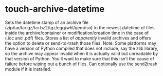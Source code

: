 touch-archive-datetime
======================

Sets the datetime stamp of an archive file (zip/tar/tar.gz/tar.bz2/tgz/egg/whl/gem/iso) to the newest datetime of files inside the archive/container or modification/creation time in the case of (.ioc and .pdf) files. Stores a list of *apparently* invalid archives and offers the option to delete or send-to-trash those files. Note: Some platforms may have a version of Python compiled that does not include, say the zlib library, so the archive may appear invalid when it is actually valid but unreadable by that version of Python. You'll want to make sure that this isn't the cause of failure before wiping out a bunch of files. Can optionally use the send2trash module if it is installed.
